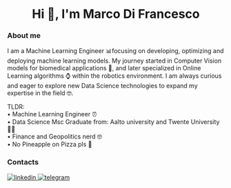 <h1 align="center">Hi 👋, I'm Marco Di Francesco</h1>

### About me
I am a Machine Learning Engineer 📊focusing on developing, optimizing and deploying machine learning models. My journey started in Computer Vision models for biomedical applications 💉, and later specialized in Online Learning algorithms ⌚️ within the robotics environment. I am always curious and eager to explore new Data Science technologies to expand my expertise in the field 🤓.

TLDR:  
• Machine Learning Engineer ⏰  
• Data Science Msc Graduate from: Aalto university and Twente University 👨‍🎓  
• Finance and Geopolitics nerd 🤓  
• No Pineapple on Pizza pls 🩷  

### Contacts
[
  ![linkedin](https://img.shields.io/badge/LinkedIn-0077B5?style=for-the-badge&logo=linkedin&logoColor=white)
](https://www.linkedin.com/in/marcodifran/)
[
  ![telegram](https://img.shields.io/badge/Telegram-2CA5E0?style=for-the-badge&logo=telegram&logoColor=white)
](https://t.me/marcodifrancesco)
